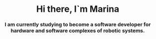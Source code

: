 <div id = "header" align = "center">
  <h1>Hi there, I`m Marina</h1>
  <h3>I am currently studying to become a software developer for hardware and software complexes of robotic systems.</h3>
</div>
